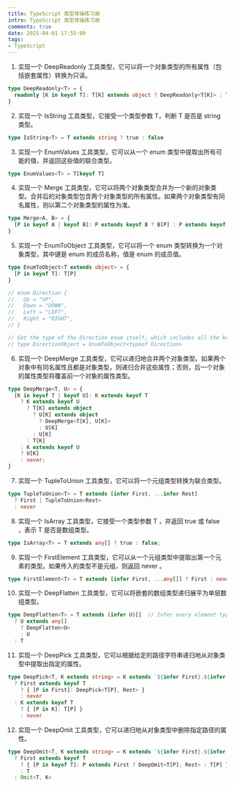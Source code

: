 ```yaml
---
title: TypeScript 类型体操练习册
intro: TypeScript 类型体操练习册
comments: true
date: 2025-04-01 17:55:00
tags:
- TypeScript
---
```


1. 实现一个 DeepReadonly 工具类型，它可以将一个对象类型的所有属性（包括嵌套属性）转换为只读。

```typescript
type DeepReadonly<T> = {
  readonly [K in keyof T]: T[K] extends object ? DeepReadonly<T[K]> : T[K]
}
```

2. 实现一个 IsString 工具类型，它接受一个类型参数 T，判断 T 是否是 string 类型。

```typescript
type IsString<T> = T extends string ? true : false
```

3. 实现一个 EnumValues 工具类型，它可以从一个 enum 类型中提取出所有可能的值，并返回这些值的联合类型。

```typescript
type EnumValues<T> = T[keyof T]
```

4. 实现一个 Merge 工具类型，它可以将两个对象类型合并为一个新的对象类型。合并后的对象类型包含两个对象类型的所有属性。如果两个对象类型有同名属性，则以第二个对象类型的属性为准。

```typescript
type Merge<A, B> = {
  [P in keyof A | keyof B]: P extends keyof B ? B[P] : P extends keyof A ? A[P] : never
}
```

5. 实现一个 EnumToObject 工具类型，它可以将一个 enum 类型转换为一个对象类型，其中键是 enum 的成员名称，值是 enum 的成员值。

```typescript
type EnumToObject<T extends object> = {
  [P in keyof T]: T[P]
}

// enum Direction {
//   Up = "UP",
//   Down = "DOWN",
//   Left = "LEFT",
//   Right = "RIGHT",
// }

// Get the type of the Direction enum itself, which includes all the keys and values defined in the enum (an object type).
// type DirectionObject = EnumToObject<typeof Direction>
```

6. 实现一个 DeepMerge 工具类型，它可以递归地合并两个对象类型。如果两个对象中有同名属性且都是对象类型，则递归合并这些属性；否则，后一个对象的属性类型将覆盖前一个对象的属性类型。

```typescript
type DeepMerge<T, U> = {
  [K in keyof T | keyof U]: K extends keyof T
    ? K extends keyof U
      ? T[K] extends object
        ? U[K] extends object
          ? DeepMerge<T[K], U[K]>
          : U[K]
        : U[K]
      : T[K]
    : K extends keyof U
    ? U[K]
    : never;
}
```

7. 实现一个 TupleToUnion 工具类型，它可以将一个元组类型转换为联合类型。

```typescript
type TupleToUnion<T> = T extends [infer First, ...infer Rest] 
  ? First | TupleToUnion<Rest> 
  : never
```

8. 实现一个 IsArray 工具类型，它接受一个类型参数 T ，并返回 true 或 false ，表示 T 是否是数组类型。

```typescript
type IsArray<T> = T extends any[] ? true : false;
```

9. 实现一个 FirstElement 工具类型，它可以从一个元组类型中提取出第一个元素的类型。如果传入的类型不是元组，则返回 never 。

```typescript
type FirstElement<T> = T extends [infer First, ...any[]] ? First : never
```

10. 实现一个 DeepFlatten 工具类型，它可以将嵌套的数组类型递归展平为单层数组类型。

```typescript
type DeepFlatten<T> = T extends (infer U)[]  // Infer every element type.
  ? U extends any[] 
    ? DeepFlatten<U> 
    : U
  : T
```

11. 实现一个 DeepPick 工具类型，它可以根据给定的路径字符串递归地从对象类型中提取出指定的属性。

```typescript
type DeepPick<T, K extends string> = K extends `${infer First}.${infer Rest}`  // Way to manipulate string.
  ? First extends keyof T
    ? { [P in First]: DeepPick<T[P], Rest> }
    : never
  : K extends keyof T
    ? { [P in K]: T[P] }
    : never
```

12. 实现一个 DeepOmit 工具类型，它可以递归地从对象类型中删除指定路径的属性。

```typescript
type DeepOmit<T, K extends string> = K extends `${infer First}.${infer Rest}`
  ? First extends keyof T
    ? { [P in keyof T]: P extends First ? DeepOmit<T[P], Rest> : T[P] }
    : T
  : Omit<T, K>
```

